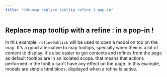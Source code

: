 ```yaml
---
title: "ods-map replace tooltip refine 1 pop-in"
---
```


## Replace map tooltip with a refine : in a pop-in !

In this example, `refineOnClick` will be used to open a modal on top on the map. It's a good alternative to map tooltips, specially when their is a lot of content to display. 
It's also easier to get contexts and refines from the page as default tooltips are in an isolated scope. that means that actions performed in the tooltip can't have any effect on the page.
In this example, modals are simple html blocs, displayed when a refine is active. 
